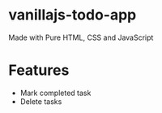 # vanillajs-todo-app
Made with Pure HTML, CSS and JavaScript
# Features
- Mark completed task
- Delete tasks

